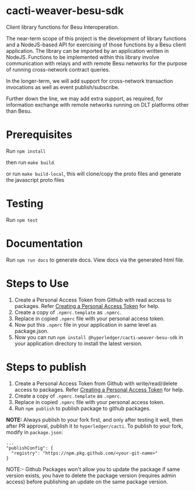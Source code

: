 <!--
 Copyright IBM Corp. All Rights Reserved.

 SPDX-License-Identifier: CC-BY-4.0
 -->
# cacti-weaver-besu-sdk

Client library functions for Besu Interoperation.

The near-term scope of this project is the development of library functions and a NodeJS-based API for exercising of those functions by a Besu client application. The library can be imported by an application written in NodeJS. Functions to be implemented within this library involve communication with relays and with remote Besu networks for the purpose of running cross-network contract queries.

In the longer-term, we will add support for cross-network transaction invocations as well as event publish/subscribe.

Further down the line, we may add extra support, as required, for information exchange with remote networks running on DLT platforms other than Besu.

# Prerequisites

Run `npm install`

then run `make build`.

or run `make build-local`, this will clone/copy the proto files and generate the javascript proto files

# Testing

Run `npm test`

# Documentation

Run `npm run docs` to generate docs. View docs via the generated html file. 

# Steps to Use
1) Create a Personal Access Token from Github with read access to packages. Refer [Creating a Personal Access Token](https://docs.github.com/en/github/authenticating-to-github/keeping-your-account-and-data-secure/creating-a-personal-access-token) for help.
2) Create a copy of `.npmrc.template` as `.npmrc`.
3) Replace <personal-access-token> in copied `.npmrc` file with your personal access token.
4) Now put this `.npmrc` file in your application in same level as package.json.
5) Now you can run `npm install @hyperledger/cacti-weaver-besu-sdk` in your application directory to install the latest version.

# Steps to publish
1) Create a Personal Access Token from Github with write/read/delete access to packages. Refer [Creating a Personal Access Token](https://docs.github.com/en/github/authenticating-to-github/keeping-your-account-and-data-secure/creating-a-personal-access-token) for help.
2) Create a copy of `.npmrc.template` as `.npmrc`.
3) Replace <personal-access-token> in copied `.npmrc` file with your personal access token.
4) Run `npm publish` to publish package to github packages.

**NOTE:** Always publish to your fork first, and only after testing it well, then 
after PR approval, publish it to `hyperledger/cacti`.
To publish to your fork, modify in `package.json`:
```
...
"publishConfig": {
  "registry": "https://npm.pkg.github.com/<your-git-name>"
}
```

NOTE:- Github Packages won't allow you to update the package if same version exists,
you have to delete the package version (requires admin access) before publishing an update on the same package version.

